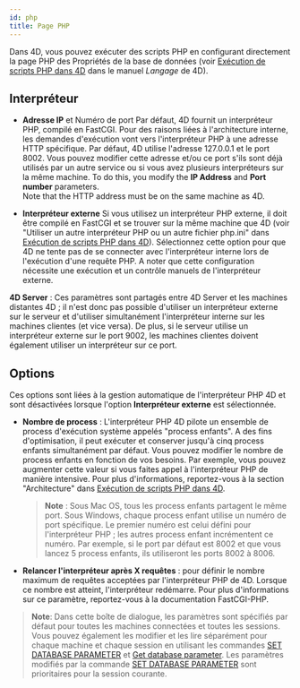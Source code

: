 ```yaml
---
id: php
title: Page PHP
---
```


Dans 4D, vous pouvez exécuter des scripts PHP en configurant directement la page PHP des Propriétés de la base de données (voir [Exécution de scripts PHP dans 4D](https://doc.4d.com/4D-Language-Reference-19-R4/PHP/Executing-PHP-scripts-in-4D.300-5739898.en.html) dans le manuel *Langage* de 4D).

## Interpréteur

-   **Adresse IP** et Numéro de port Par défaut, 4D fournit un interpréteur PHP, compilé en FastCGI. Pour des raisons liées à l'architecture interne, les demandes d'exécution vont vers l'interpréteur PHP à une adresse HTTP spécifique. Par défaut, 4D utilise l'adresse 127.0.0.1 et le port 8002. Vous pouvez modifier cette adresse et/ou ce port s'ils sont déjà utilisés par un autre service ou si vous avez plusieurs interpréteurs sur la même machine. To do this, you modify the **IP Address** and **Port number** parameters.\
  Note that the HTTP address must be on the same machine as 4D.

-   **Interpréteur externe** Si vous utilisez un interpréteur PHP externe, il doit être compilé en FastCGI et se trouver sur la même machine que 4D (voir "Utiliser un autre interpréteur PHP ou un autre fichier php.ini" dans [Exécution de scripts PHP dans 4D](https://doc.4d.com/4Dv19/4D/19.1/Executing-PHP-scripts-in-4D.300-5654093.en.html)). Sélectionnez cette option pour que 4D ne tente pas de se connecter avec l'interpréteur interne lors de l'exécution d'une requête PHP. A noter que cette configuration nécessite une exécution et un contrôle manuels de l'interpréteur externe.

**4D Server** : Ces paramètres sont partagés entre 4D Server et les machines distantes 4D ; il n'est donc pas possible d'utiliser un interpréteur externe sur le serveur et d'utiliser simultanément l'interpréteur interne sur les machines clientes (et vice versa). De plus, si le serveur utilise un interpréteur externe sur le port 9002, les machines clientes doivent également utiliser un interpréteur sur ce port.

## Options

Ces options sont liées à la gestion automatique de l'interpréteur PHP 4D et sont désactivées lorsque l'option **Interpréteur externe** est sélectionnée.

-   **Nombre de process** : L'interpréteur PHP 4D pilote un ensemble de process d'exécution système appelés "process enfants". A des fins d'optimisation, il peut exécuter et conserver jusqu'à cinq process enfants simultanément par défaut. Vous pouvez modifier le nombre de process enfants en fonction de vos besoins. Par exemple, vous pouvez augmenter cette valeur si vous faites appel à l'interpréteur PHP de manière intensive. Pour plus d'informations, reportez-vous à la section "Architecture" dans [Exécution de scripts PHP dans 4D](https://doc.4d.com/4Dv19/4D/19.1/Executing-PHP-scripts-in-4D.300-5654093.en.html).

    > **Note** : Sous Mac OS, tous les process enfants partagent le même port. Sous Windows, chaque process enfant utilise un numéro de port spécifique. Le premier numéro est celui défini pour l'interpréteur PHP ; les autres process enfant incrémentent ce numéro. Par exemple, si le port par défaut est 8002 et que vous lancez 5 process enfants, ils utiliseront les ports 8002 à 8006.

-   **Relancer l'interpréteur après X requêtes** : pour définir le nombre maximum de requêtes acceptées par l'interpréteur PHP de 4D. Lorsque ce nombre est atteint, l'interpréteur redémarre. Pour plus d'informations sur ce paramètre, reportez-vous à la documentation FastCGI-PHP.
> **Note**: Dans cette boîte de dialogue, les paramètres sont spécifiés par défaut pour toutes les machines connectées et toutes les sessions. Vous pouvez également les modifier et les lire séparément pour chaque machine et chaque session en utilisant les commandes [SET DATABASE PARAMETER](https://doc.4d.com/4dv19R/help/command/en/page642.html) et [Get database parameter](https://doc.4d.com/4dv19R/help/command/en/page643.html). Les paramètres modifiés par la commande [SET DATABASE PARAMETER](https://doc.4d.com/4dv19R/help/command/en/page642.html) sont prioritaires pour la session courante.